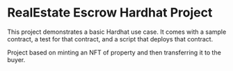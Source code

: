 # RealEstate Escrow Hardhat Project

This project demonstrates a basic Hardhat use case. It comes with a sample contract, a test for that contract, and a script that deploys that contract.

Project based on minting an NFT of property and then transferring it to the buyer.
